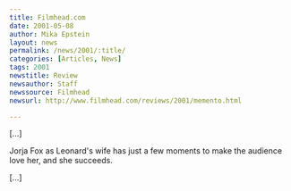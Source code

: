 ```yaml
---
title: Filmhead.com
date: 2001-05-08
author: Mika Epstein
layout: news
permalink: /news/2001/:title/
categories: [Articles, News]
tags: 2001
newstitle: Review  
newsauthor: Staff  
newssource: Filmhead  
newsurl: http://www.filmhead.com/reviews/2001/memento.html  

---
```

[...]

Jorja Fox as Leonard's wife has just a few moments to make the audience love her, and she succeeds. 

[...]

